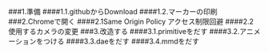 ###1.準備
####1.1.githubからDownload
####1.2.マーカーの印刷
###2.Chromeで開く
####2.1Same Origin Policy アクセス制限回避
####2.2使用するカメラの変更
###3.改造する
####3.1.primitiveをだす
####3.2.アニメーションをつける
####3.3.daeをだす
####3.4.mmdをだす

